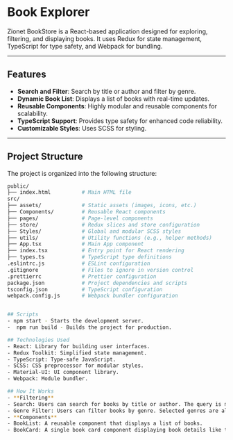 # Book Explorer

Zionet BookStore is a React-based application designed for exploring, filtering, and displaying books. It uses Redux for state management, TypeScript for type safety, and Webpack for bundling.

---

## Features

- **Search and Filter**: Search by title or author and filter by genre.
- **Dynamic Book List**: Displays a list of books with real-time updates.
- **Reusable Components**: Highly modular and reusable components for scalability.
- **TypeScript Support**: Provides type safety for enhanced code reliability.
- **Customizable Styles**: Uses SCSS for styling.

---

## Project Structure

The project is organized into the following structure:

```bash
public/
├── index.html          # Main HTML file
src/
├── assets/             # Static assets (images, icons, etc.)
├── Components/         # Reusable React components
├── pages/              # Page-level components
├── store/              # Redux slices and store configuration
├── Styles/             # Global and modular SCSS styles
├── utils/              # Utility functions (e.g., helper methods)
├── App.tsx             # Main App component
├── index.tsx           # Entry point for React rendering
├── types.ts            # TypeScript type definitions
.eslintrc.js            # ESLint configuration
.gitignore              # Files to ignore in version control
.prettierrc             # Prettier configuration
package.json            # Project dependencies and scripts
tsconfig.json           # TypeScript configuration
webpack.config.js       # Webpack bundler configuration


## Scripts
- npm start - Starts the development server.
-  npm run build - Builds the project for production.

## Technologies Used
- React: Library for building user interfaces.
- Redux Toolkit: Simplified state management.
- TypeScript: Type-safe JavaScript.
- SCSS: CSS preprocessor for modular styles.
- Material-UI: UI component library.
- Webpack: Module bundler.

## How It Works
- **Filtering**
- Search: Users can search for books by title or author. The query is managed via Redux.
- Genre Filter: Users can filter books by genre. Selected genres are also managed in Redux.
- **Components**
- BookList: A reusable component that displays a list of books.
- BookCard: A single book card component displaying book details like title, author, genre, and cover image.
